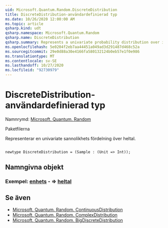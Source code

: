 ```yaml
---
uid: Microsoft.Quantum.Random.DiscreteDistribution
title: DiscreteDistribution-användardefinierad typ
ms.date: 10/26/2020 12:00:00 AM
ms.topic: article
qsharp.kind: udt
qsharp.namespace: Microsoft.Quantum.Random
qsharp.name: DiscreteDistribution
qsharp.summary: Represents a univariate probability distribution over integers.
ms.openlocfilehash: 5e0204f2eb7aa44451a049ad3d291487d468c52a
ms.sourcegitcommit: 29e0d88a30e4166fa580132124b0eb57e1f0e986
ms.translationtype: MT
ms.contentlocale: sv-SE
ms.lasthandoff: 10/27/2020
ms.locfileid: "92730979"
---
```

# <a name="discretedistribution-user-defined-type"></a>DiscreteDistribution-användardefinierad typ

Namnrymd: [Microsoft. Quantum. Random](xref:Microsoft.Quantum.Random)

Paketfilerna [](https://nuget.org/packages/)


Representerar en univariate sannolikhets fördelning över heltal.

```qsharp

newtype DiscreteDistribution = (Sample : (Unit => Int));
```



## <a name="named-items"></a>Namngivna objekt

### <a name="sample--unit--int"></a>Exempel: [enhets](xref:microsoft.quantum.lang-ref.unit) - => [heltal](xref:microsoft.quantum.lang-ref.int) 



## <a name="see-also"></a>Se även

- [Microsoft. Quantum. Random. ContinuousDistribution](xref:Microsoft.Quantum.Random.ContinuousDistribution)
- [Microsoft. Quantum. Random. ComplexDistribution](xref:Microsoft.Quantum.Random.ComplexDistribution)
- [Microsoft. Quantum. Random. BigDiscreteDistribution](xref:Microsoft.Quantum.Random.BigDiscreteDistribution)